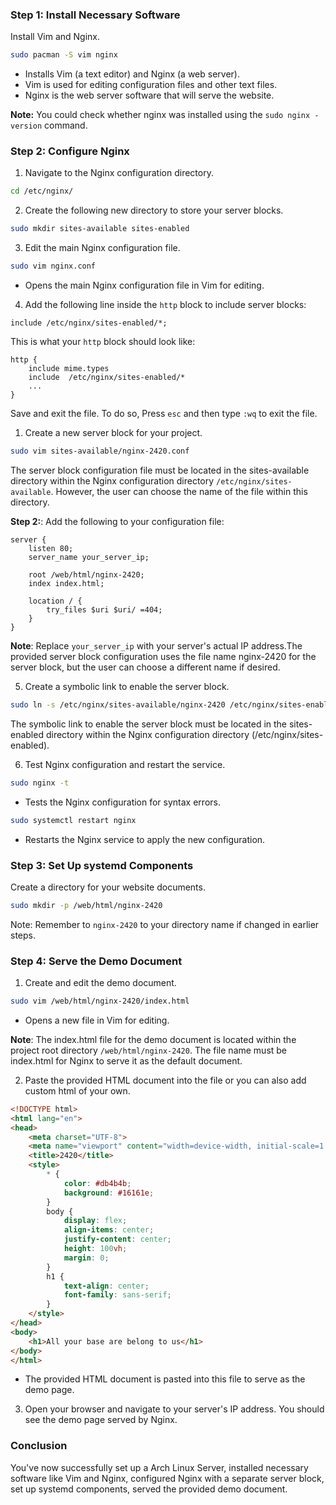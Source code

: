 ### Step 1: Install Necessary Software

Install Vim and Nginx.

```bash
sudo pacman -S vim nginx
```

- Installs Vim (a text editor) and Nginx (a web server).
- Vim is used for editing configuration files and other text files.
- Nginx is the web server software that will serve the website.

**Note:** You could check whether nginx was installed using the `sudo nginx -version` command.

### Step 2: Configure Nginx

1. Navigate to the Nginx configuration directory.

```bash
cd /etc/nginx/
```

2. Create the following new directory to store your server blocks.

```bash
sudo mkdir sites-available sites-enabled
```

3. Edit the main Nginx configuration file.

```bash
sudo vim nginx.conf
```

- Opens the main Nginx configuration file in Vim for editing.

4. Add the following line inside the `http` block to include server blocks:

```nginx
include /etc/nginx/sites-enabled/*;
```

This is what your `http` block should look like:

```nginx
http {
    include mime.types
    include  /etc/nginx/sites-enabled/*
    ...
}
```


Save and exit the file.
To do so, Press `esc` and then type `:wq` to exit the file.



1. Create a new server block for your project.

```bash
sudo vim sites-available/nginx-2420.conf
```


The server block configuration file must be located in the sites-available directory within the Nginx configuration directory `/etc/nginx/sites-available`. However, the user can choose the name of the file within this directory.


**Step 2:**: Add the following to your configuration file:

```nginx
server {
    listen 80;
    server_name your_server_ip;

    root /web/html/nginx-2420;
    index index.html;

    location / {
        try_files $uri $uri/ =404;
    }
}
```

**Note**: Replace `your_server_ip` with your server's actual IP address.The provided server block configuration uses the file name nginx-2420 for the server block, but the user can choose a different name if desired.


5. Create a symbolic link to enable the server block.

```bash
sudo ln -s /etc/nginx/sites-available/nginx-2420 /etc/nginx/sites-enabled/
```


The symbolic link to enable the server block must be located in the sites-enabled directory within the Nginx configuration directory (/etc/nginx/sites-enabled).

6. Test Nginx configuration and restart the service.

```bash
sudo nginx -t
```

- Tests the Nginx configuration for syntax errors.

```bash
sudo systemctl restart nginx
```

- Restarts the Nginx service to apply the new configuration.

### Step 3: Set Up systemd Components

Create a directory for your website documents.

```bash
sudo mkdir -p /web/html/nginx-2420
```

Note: Remember to `nginx-2420` to your directory name if changed in earlier steps.

### Step 4: Serve the Demo Document

1. Create and edit the demo document.

```bash
sudo vim /web/html/nginx-2420/index.html
```

- Opens a new file in Vim for editing.

**Note**: The index.html file for the demo document is located within the project root directory `/web/html/nginx-2420`. The file name must be index.html for Nginx to serve it as the default document.

2. Paste the provided HTML document into the file or you can also add custom html of your own.

```html
<!DOCTYPE html>
<html lang="en">
<head>
    <meta charset="UTF-8">
    <meta name="viewport" content="width=device-width, initial-scale=1.0">
    <title>2420</title>
    <style>
        * {
            color: #db4b4b;
            background: #16161e;
        }
        body {
            display: flex;
            align-items: center;
            justify-content: center;
            height: 100vh;
            margin: 0;
        }
        h1 {
            text-align: center;
            font-family: sans-serif;
        }
    </style>
</head>
<body>
    <h1>All your base are belong to us</h1>
</body>
</html>

```

- The provided HTML document is pasted into this file to serve as the demo page.

3. Open your browser and navigate to your server's IP address. You should see the demo page served by Nginx.

### Conclusion

You've now successfully set up a Arch Linux Server, installed necessary software like Vim and Nginx, configured Nginx with a separate server block, set up systemd components, served the provided demo document.

